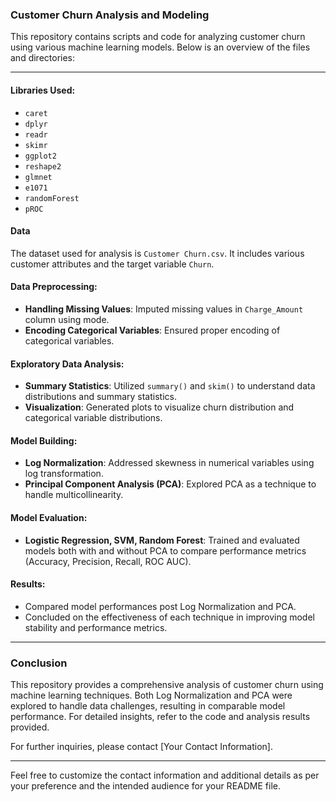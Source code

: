 ### Customer Churn Analysis and Modeling

This repository contains scripts and code for analyzing customer churn using various machine learning models. Below is an overview of the files and directories:

---

#### Libraries Used:
- `caret`
- `dplyr`
- `readr`
- `skimr`
- `ggplot2`
- `reshape2`
- `glmnet`
- `e1071`
- `randomForest`
- `pROC`

#### Data
The dataset used for analysis is `Customer Churn.csv`. It includes various customer attributes and the target variable `Churn`.

#### Data Preprocessing:
- **Handling Missing Values**: Imputed missing values in `Charge_Amount` column using mode.
- **Encoding Categorical Variables**: Ensured proper encoding of categorical variables.

#### Exploratory Data Analysis:
- **Summary Statistics**: Utilized `summary()` and `skim()` to understand data distributions and summary statistics.
- **Visualization**: Generated plots to visualize churn distribution and categorical variable distributions.

#### Model Building:
- **Log Normalization**: Addressed skewness in numerical variables using log transformation.
- **Principal Component Analysis (PCA)**: Explored PCA as a technique to handle multicollinearity.

#### Model Evaluation:
- **Logistic Regression, SVM, Random Forest**: Trained and evaluated models both with and without PCA to compare performance metrics (Accuracy, Precision, Recall, ROC AUC).

#### Results:
- Compared model performances post Log Normalization and PCA.
- Concluded on the effectiveness of each technique in improving model stability and performance metrics.

---

### Conclusion
This repository provides a comprehensive analysis of customer churn using machine learning techniques. Both Log Normalization and PCA were explored to handle data challenges, resulting in comparable model performance. For detailed insights, refer to the code and analysis results provided.

For further inquiries, please contact [Your Contact Information].

---

Feel free to customize the contact information and additional details as per your preference and the intended audience for your README file.